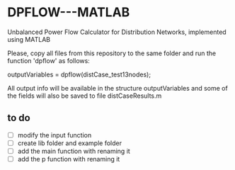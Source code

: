 # DPFLOW---MATLAB
Unbalanced Power Flow Calculator for Distribution Networks, implemented using MATLAB

Please, copy all files from this repository to the same folder and run the function 'dpflow' as follows:

outputVariables = dpflow(distCase_test13nodes);

All output info will be available in the structure outputVariables and some of the fields will also be saved to file distCaseResults.m

## to do
- [ ] modify the input function
- [ ] create lib folder and example folder
- [ ] add the main function with renaming it
- [ ] add the p function with renaming it 